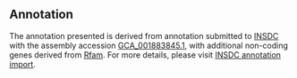 

Annotation
----------

The annotation presented is derived from annotation submitted to
[INSDC](http://www.insdc.org) with the assembly accession
[GCA\_001883845.1](http://www.ebi.ac.uk/ena/data/view/GCA_001883845.1),
with additional non-coding genes derived from
[Rfam](http://rfam.xfam.org/). For more details, please visit [INSDC
annotation
import](http://ensemblgenomes.org/info/data/insdc_annotation).
